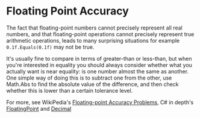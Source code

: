# Floating Point Accuracy

The fact that floating-point numbers cannot precisely represent all real numbers, and that floating-point operations cannot precisely represent true arithmetic operations, leads to many surprising situations for example `0.1f.Equals(0.1f)` may not be true.

It's usually fine to compare in terms of greater-than or less-than, but when you're interested in equality you should always consider whether what you actually want is near equality: is one number almost the same as another. One simple way of doing this is to subtract one from the other, use Math.Abs to find the absolute value of the difference, and then check whether this is lower than a certain tolerance level.

For more, see WikiPedia's [Floating-point Accuracy Problems](https://en.wikipedia.org/wiki/Floating-point_arithmetic#Accuracy_problems), C\# in depth's [FloatingPoint](http://csharpindepth.com/Articles/General/FloatingPoint.aspx) and [Decimal](http://csharpindepth.com/Articles/General/Decimal.aspx)

